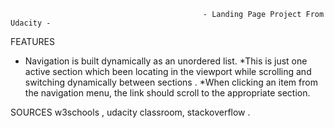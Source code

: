
                                               - Landing Page Project From Udacity -

FEATURES
* Navigation is built dynamically as an unordered list.
*This is just one active section which been locating in the viewport while scrolling and switching  dynamically between sections .
*When clicking an item from the navigation menu, the link should scroll to the appropriate section.

SOURCES 
 w3schools , udacity classroom, stackoverflow .